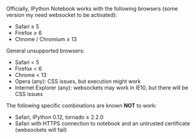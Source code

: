 Officially, IPython Notebook works with the following browsers (some version my need websocket to be activated):

- Safari ≥ 5
- Firefox ≥ 6
- Chrome / Chromium ≥ 13

General unsupported browsers:

- Safari < 5
- Firefox < 6
- Chrome < 13
- Opera (any): CSS issues, but execution might work
- Internet Explorer (any): websockets may work in IE10, but there will be CSS issues

The following specific combinations are known **NOT** to work:

- Safari, IPython 0.12, tornado ≥ 2.2.0
- Safari with HTTPS connection to notebook and an untrusted certificate (websockets will fail)

